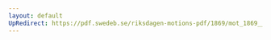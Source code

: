 ```yaml
---
layout: default
UpRedirect: https://pdf.swedeb.se/riksdagen-motions-pdf/1869/mot_1869__fk__00002/mot_1869__fk__00002_003.pdf
---
```

